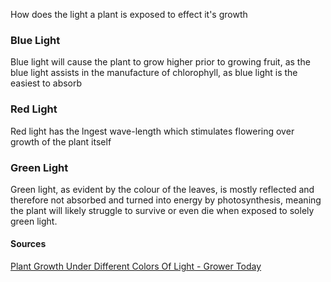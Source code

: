 How does the light a plant is exposed to effect it's growth

### Blue Light
Blue light will cause the plant to grow higher prior to growing fruit,  as the blue light assists in the manufacture of chlorophyll, as blue light is the easiest to absorb

### Red Light
Red light has the lngest wave-length which stimulates flowering over growth of the plant itself

### Green Light
Green light, as evident by the colour of the leaves, is mostly reflected and therefore not absorbed and turned into energy by photosynthesis, meaning the plant will likely struggle to survive or even die when exposed to solely green light.


#### Sources
[Plant Growth Under Different Colors Of Light - Grower Today](https://www.growertoday.com/plant-growth-under-different-colors-of-light/)